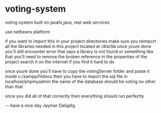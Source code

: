 # voting-system
voting system built on javafx,java, rest web services

use netbeans platform

if you want to import this in your project directories
make sure you reimport all the libraries needed in this project
located at /dist/lib
once youre done you'll still encounter error that says 
a library is not found or something like that
you'll need to remove the broken reference 
in the properties of the project 
search it on the internet if you find it hard to do


once youre done
you'll have to copy the votingServer folder and paste it inside
c:/xampp/htdocs
then you have to import the sql file
in localhost/phpmyadmin the name of the database should be voting no other than that

once you did all of that correctly then everything should run perfectly




-- have a nice day
  Jaymar Daligdig
